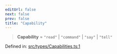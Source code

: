 ```yaml
---
editUrl: false
next: false
prev: false
title: "Capability"
---
```


> **Capability** = `"read"` \| `"command"` \| `"say"` \| `"tell"`

Defined in: [src/types/Capabilities.ts:1](https://github.com/ReconnectedCC/ReconnectedChat/blob/11808a4ccf9a9a1ccda66cd61ef3e2ee6db98c33/src/types/Capabilities.ts#L1)
